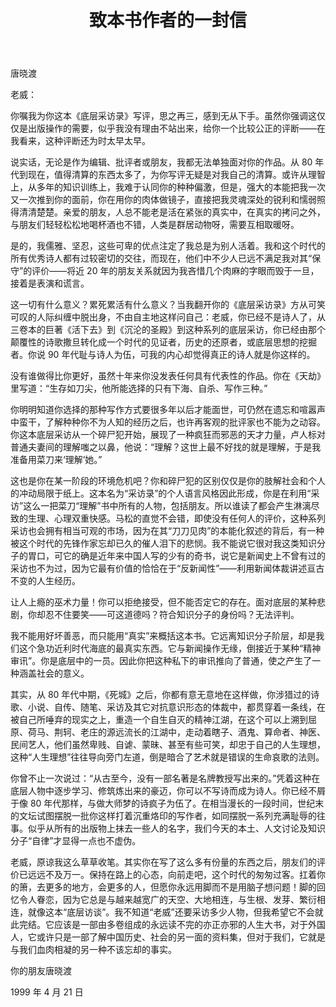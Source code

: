 ﻿---
title: 致本书作者的一封信
---

唐晓渡

老威：

你嘱我为你这本《底层采访录》写评，思之再三，感到无从下手。虽然你强调这仅仅是出版操作的需要，似乎我没有理由不站出来，给你一个比较公正的评断——在我看来，这种评断还为时太早太早。

说实话，无论是作为编辑、批评者或朋友，我都无法单独面对你的作品。从 80 年代到现在，值得清算的东西太多了，为你写评无疑是对我自己的清算。或许从理智上，从多年的知识训练上，我难于认同你的种种偏激，但是，强大的本能把我一次又一次推到你的面前，你在用你的肉体做镜子，直接把我灵魂深处的锐利和懦弱照得清清楚楚。亲爱的朋友，人总不能老是活在紧张的真实中，在真实的拷问之外，与朋友们轻轻松松地喝杯酒也不错，人类是群居动物呀，需要互相取暖呀。

是的，我儒雅、坚忍，这些可卑的优点注定了我总是为别人活着。我和这个时代的所有优秀诗人都有过较密切的交往，而现在，他们中不少人已远不满足我对其“保守”的评价——将近 20 年的朋友关系就因为我吝惜几个肉麻的字眼而毁于一旦，接着是表演和谎言。

这一切有什么意义？累死累活有什么意义？当我翻开你的《底层采访录》方从可笑可叹的人际纠缠中脱出身，不由自主地这样问自己：老威，你已经不是诗人了，从三卷本的巨著《活下去》到《沉沦的圣殿》到这种系列的底层采访，你已经由那个颠覆性的诗歌撒旦转化成一个时代的见证者，历史的还原者，或底层思想的挖掘者。你说 90 年代耻与诗人为伍，可我的内心却觉得真正的诗人就是你这样的。

没有谁做得比你更好，虽然十年来你没发表任何具有代表性的作品。你在《天劫》里写道：“生存如刀尖，他所能选择的只有下海、自杀、写作三种。”

你明明知道你选择的那种写作方式要很多年以后才能面世，可仍然在遗忘和喧嚣声中蛮干，了解种种你不为人知的经历之后，也许再客观的批评家也不能为之动容。你这本底层采访从一个碎尸犯开始，展现了一种疯狂而邪恶的天才力量，卢人标对普通夫妻间的理解嗤之以鼻，他说：“理解？这世上最不好找的就是理解，于是我准备用菜刀来‘理解’她。”

这也是你在某一阶段的环境危机吧？你和碎尸犯的区别仅仅是你的肢解社会和个人的冲动局限于纸上。这本名为“采访录”的个人语言风格因此形成，你是在利用“采访”这么一把菜刀“理解”书中所有的人物，包括朋友。所以谁读了都会产生淋漓尽致的生理、心理双重快感。马松的直觉不会错，即使没有任何人的评价，这种系列采访也会拥有相当可观的市场，因为在其“刀刀见肉”的本能化叙述的背后，有一种被这个时代的先锋作家忘却已久的催人泪下的悲悯。我不能说它很对我这类知识分子的胃口，可它的确是近年来中国人写的少有的奇书，说它是新闻史上不曾有过的采访也不为过，因为它最有价值的恰恰在于“反新闻性”——利用新闻体裁讲述亘古不变的人生经历。

让人上瘾的巫术力量！你可以拒绝接受，但不能否定它的存在。面对底层的某种悲剧，你却忍不住要笑——可这道德吗？符合知识分子的身份吗？无法评判。

我不能用好坏善恶，而只能用“真实”来概括这本书。它远离知识分子阶层，却是我们这个急功近利时代海底的最真实东西。它与新闻操作无缘，倒接近于某种“精神审讯”。你是底层中的一员。因此你把这种私下的审讯推向了普通，使之产生了一种涵盖社会的意义。

其实，从 80 年代中期，《死城》之后，你都有意无意地在这样做，你涉猎过的诗歌、小说、自传、随笔、采访及其它对抗意识形态的体裁中，都贯穿着一条线，在被自己所唾弃的现实之上，重造一个自生自灭的精神江湖，在这个可以上溯到屈原、荷马、荆轲、老庄的源远流长的江湖中，走动着瞎子、酒鬼、算命者、神医、民间艺人，他们虽然卑贱、自谑、蒙昧、甚至有些可笑，却忠于自己的人生理想，这种“人生理想”往往导向旁门左道，倒是暗合了艺术就是错误的生命哀歌的法则。

你曾不止一次说过：“从古至今，没有一部名著是名牌教授写出来的。”凭着这种在底层人物中逐步学习、修筑炼出来的豪迈，你可以不写诗而成为诗人。你已经不屑于像 80 年代那样，与做大师梦的诗疯子为伍了。在相当漫长的一段时间，世纪末的文坛试图摆脱一批你这样打着沉重烙印的写作者，如同摆脱一系列充满耻辱的往事。似乎从所有的出版物上抹去一些人的名字，我们今天的本土、人文讨论及知识分子“自律”才显得一点也不虚伪。

老威，原谅我这么草草收笔。其实你在写了这么多有份量的东西之后，朋友们的评价已远远不及万一。保持在路上的心态，向前走吧，这个时代的匆匆过客。扛着你的箫，去更多的地方，会更多的人，但愿你永远用脚而不是用脑子想问题！脚的回忆令人眷恋，因为它总是与越来越宽广的天空、大地相连，与生根、发芽、繁衍相连，就像这本“底层访谈”。我不知道“老威”还要采访多少人物，但我希望它不会就此完结。它应该是一部由多卷组成的永远读不完的亦正亦邪的人生大书，对于外国人，它或许只是一部了解中国历史、社会的另一面的资料集，但对于我们，它就是与我们血肉相凝的另一种不该忘却的事实。

你的朋友唐晓渡

1999 年 4 月 21 日

